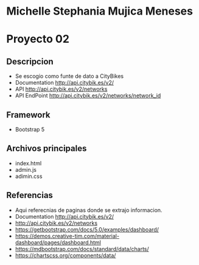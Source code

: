 # Michelle Stephania Mujica Meneses
# Proyecto 02
## Descripcion
* Se escogio como funte de dato a CityBikes 
* Documentation http://api.citybik.es/v2/
* API http://api.citybik.es/v2/networks
* API EndPoint http://api.citybik.es/v2/networks/network_id


## Framework
* Bootstrap 5

## Archivos principales
* index.html
* admin.js
* adimin.css


## Referencias 
* Aqui referecnias de paginas donde se extrajo informacion.
* Documentation http://api.citybik.es/v2/
* http://api.citybik.es/v2/networks
* https://getbootstrap.com/docs/5.0/examples/dashboard/
* https://demos.creative-tim.com/material-dashboard/pages/dashboard.html
* https://mdbootstrap.com/docs/standard/data/charts/
* https://chartscss.org/components/data/


